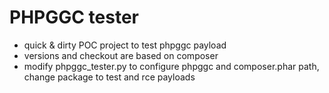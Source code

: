 # PHPGGC tester

- quick & dirty POC project to test phpggc payload
- versions and checkout are based on composer
- modify phpggc_tester.py to configure phpggc and composer.phar path, change package to test and rce payloads
